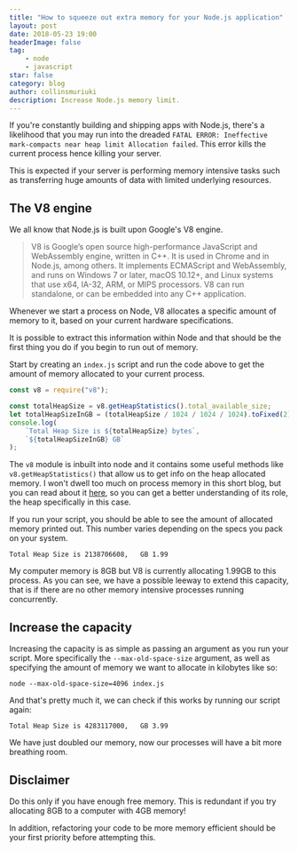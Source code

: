 ```yaml
---
title: "How to squeeze out extra memory for your Node.js application"
layout: post
date: 2018-05-23 19:00
headerImage: false
tag:
    - node
    - javascript
star: false
category: blog
author: collinsmuriuki
description: Increase Node.js memory limit.
---
```


If you're constantly building and shipping apps with Node.js, there's a likelihood that you may run into the dreaded `FATAL ERROR: Ineffective mark-compacts near heap limit Allocation failed`. This error kills the current process hence killing your server.

This is expected if your server is performing memory intensive tasks such as transferring huge amounts of data with limited underlying resources.

## The V8 engine

We all know that Node.js is built upon Google's V8 engine.

> V8 is Google’s open source high-performance JavaScript and WebAssembly engine, written in C++. It is used in Chrome and in Node.js, among others. It implements ECMAScript and WebAssembly, and runs on Windows 7 or later, macOS 10.12+, and Linux systems that use x64, IA-32, ARM, or MIPS processors. V8 can run standalone, or can be embedded into any C++ application.

Whenever we start a process on Node, V8 allocates a specific amount of memory to it, based on your current hardware specifications.

It is possible to extract this information within Node and that should be the first thing you do if you begin to run out of memory.

Start by creating an `index.js` script and run the code above to get the amount of memory allocated to your current process.

```javascript
const v8 = require("v8");

const totalHeapSize = v8.getHeapStatistics().total_available_size;
let totalHeapSizeInGB = (totalHeapSize / 1024 / 1024 / 1024).toFixed(2);
console.log(
    `Total Heap Size is ${totalHeapSize} bytes`,
    `${totalHeapSizeInGB} GB`
);
```

The `v8` module is inbuilt into node and it contains some useful methods like `v8.getHeapStatistics()` that allow us to get info on the heap allocated memory. I won't dwell too much on process memory in this short blog, but you can read about it [here](https://www.guru99.com/stack-vs-heap.html), so you can get a better understanding of its role, the heap specifically in this case.

If you run your script, you should be able to see the amount of allocated memory printed out. This number varies depending on the specs you pack on your system.

```shell
Total Heap Size is 2138706608,   GB 1.99
```

My computer memory is 8GB but V8 is currently allocating 1.99GB to this process. As you can see, we have a possible leeway to extend this capacity, that is if there are no other memory intensive processes running concurrently.

## Increase the capacity

Increasing the capacity is as simple as passing an argument as you run your script. More specifically the `--max-old-space-size` argument, as well as specifying the amount of memory we want to allocate in kilobytes like so:

```shell
node --max-old-space-size=4096 index.js
```

And that's pretty much it, we can check if this works by running our script again:

```shell
Total Heap Size is 4283117000,   GB 3.99
```

We have just doubled our memory, now our processes will have a bit more breathing room.

## Disclaimer

Do this only if you have enough free memory. This is redundant if you try allocating 8GB to a computer with 4GB memory!

In addition, refactoring your code to be more memory efficient should be your first priority before attempting this.
